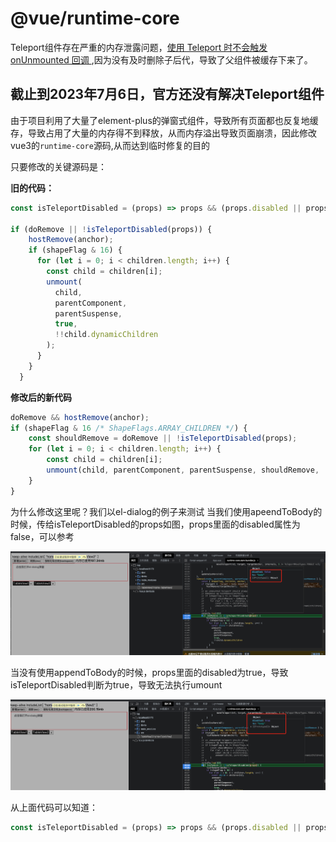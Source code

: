 # @vue/runtime-core
Teleport组件存在严重的内存泄露问题，[使用 Teleport 时不会触发 onUnmounted 回调 ](https://github.com/vuejs/core/issues/6347),因为没有及时删除子后代，导致了父组件被缓存下来了。

## 截止到2023年7月6日，官方还没有解决Teleport组件
由于项目利用了大量了element-plus的弹窗式组件，导致所有页面都也反复地缓存，导致占用了大量的内存得不到释放，从而内存溢出导致页面崩溃，因此修改vue3的`runtime-core`源码,从而达到临时修复的目的


只要修改的关键源码是：

**旧的代码：**
```js
const isTeleportDisabled = (props) => props && (props.disabled || props.disabled === "");

if (doRemove || !isTeleportDisabled(props)) {
    hostRemove(anchor);
    if (shapeFlag & 16) {
      for (let i = 0; i < children.length; i++) {
        const child = children[i];
        unmount(
          child,
          parentComponent,
          parentSuspense,
          true,
          !!child.dynamicChildren
        );
      }
    }
  }
```

**修改后的新代码**
```js
doRemove && hostRemove(anchor);
if (shapeFlag & 16 /* ShapeFlags.ARRAY_CHILDREN */) {
    const shouldRemove = doRemove || !isTeleportDisabled(props);
    for (let i = 0; i < children.length; i++) {
        const child = children[i];
        unmount(child, parentComponent, parentSuspense, shouldRemove, !!child.dynamicChildren);
    }
}
```

为什么修改这里呢？我们以el-dialog的例子来测试
当我们使用apeendToBody的时候，传给isTeleportDisabled的props如图，props里面的disabled属性为false，可以参考


![图 0](/src/assets/images20230706112601.jpg)  

当没有使用appendToBody的时候，props里面的disabled为true，导致isTeleportDisabled判断为true，导致无法执行umount

![图 1](/src/assets/2111688614211_.pic.jpg)  

从上面代码可以知道：
```js
const isTeleportDisabled = (props) => props && (props.disabled || props.disabled === "");
```